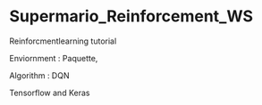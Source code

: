 # Supermario_Reinforcement_WS

 
 Reinforcmentlearning tutorial
 
 Enviornment : Paquette,
 
 Algorithm : DQN
 
 Tensorflow and Keras
